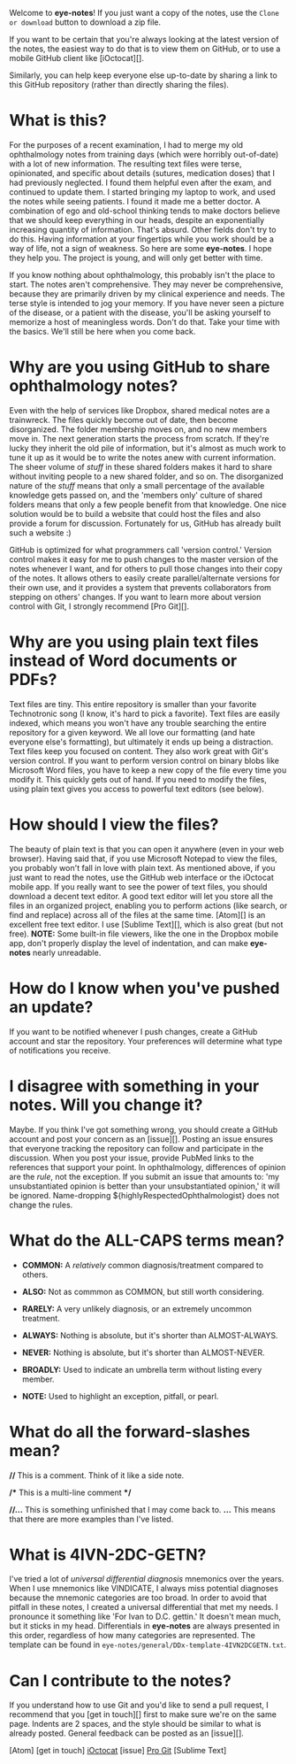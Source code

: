 Welcome to **eye-notes**! If you just want a copy of the notes, use the `Clone or download` button to download a zip file.

If you want to be certain that you're always looking at the latest version of the notes, the easiest way to do that is to view them on GitHub, or to use a mobile GitHub client like [iOctocat][].

Similarly, you can help keep everyone else up-to-date by sharing a link to this GitHub repository (rather than directly sharing the files).

# What is this?

For the purposes of a recent examination, I had to merge my old ophthalmology notes from training days (which were horribly out-of-date) with a lot of new information. The resulting text files were terse, opinionated, and specific about details (sutures, medication doses) that I had previously neglected. I found them helpful even after the exam, and continued to update them. I started bringing my laptop to work, and used the notes while seeing patients. I found it made me a better doctor. A combination of ego and old-school thinking tends to make doctors believe that we should keep everything in our heads, despite an exponentially increasing quantity of information. That's absurd. Other fields don't try to do this. Having information at your fingertips while you work should be a way of life, not a sign of weakness. So here are some **eye-notes**. I hope they help you. The project is young, and will only get better with time.

If you know nothing about ophthalmology, this probably isn't the place to start. The notes aren't comprehensive. They may never be comprehensive, because they are primarily driven by my clinical experience and needs. The terse style is intended to jog your memory. If you have never seen a picture of the disease, or a patient with the disease, you'll be asking yourself to memorize a host of meaningless words. Don't do that. Take your time with the basics. We'll still be here when you come back.

# Why are you using GitHub to share ophthalmology notes?

Even with the help of services like Dropbox, shared medical notes are a trainwreck. The files quickly become out of date, then become disorganized. The folder membership moves on, and no new members move in. The next generation starts the process from scratch. If they're lucky they inherit the old pile of information, but it's almost as much work to tune it up as it would be to write the notes anew with current information. The sheer volume of *stuff* in these shared folders makes it hard to share without inviting people to a new shared folder, and so on. The disorganized nature of the *stuff* means that only a small percentage of the available knowledge gets passed on, and the 'members only' culture of shared folders means that only a few people benefit from that knowledge. One nice solution would be to build a website that could host the files and also provide a forum for discussion. Fortunately for us, GitHub has already built such a website :)

GitHub is optimized for what programmers call 'version control.' Version control makes it easy for me to push changes to the master version of the notes whenever I want, and for others to pull those changes into their copy of the notes. It allows others to easily create parallel/alternate versions for their own use, and it provides a system that prevents collaborators from stepping on others' changes. If you want to learn more about version control with Git, I strongly recommend [Pro Git][].

# Why are you using plain text files instead of Word documents or PDFs?

Text files are tiny. This entire repository is smaller than your favorite Technotronic song (I know, it's hard to pick a favorite). Text files are easily indexed, which means you won't have any trouble searching the entire repository for a given keyword. We all love our formatting (and hate everyone else's formatting), but ultimately it ends up being a distraction. Text files keep you focused on content. They also work great with Git's version control. If you want to perform version control on binary blobs like Microsoft Word files, you have to keep a new copy of the file every time you modify it. This quickly gets out of hand. If you need to modify the files, using plain text gives you access to powerful text editors (see below).

# How should I view the files?

The beauty of plain text is that you can open it anywhere (even in your web browser). Having said that, if you use Microsoft Notepad to view the files, you probably won't fall in love with plain text. As mentioned above, if you just want to read the notes, use the GitHub web interface or the iOctocat mobile app. If you really want to see the power of text files, you should download a decent text editor. A good text editor will let you store all the files in an organized project, enabling you to perform actions (like search, or find and replace) across all of the files at the same time. [Atom][] is an excellent free text editor. I use [Sublime Text][], which is also great (but not free). **NOTE:** Some built-in file viewers, like the one in the Dropbox mobile app, don't properly display the level of indentation, and can make **eye-notes** nearly unreadable.

# How do I know when you've pushed an update?

If you want to be notified whenever I push changes, create a GitHub account and star the repository. Your preferences will determine what type of notifications you receive.

# I disagree with something in your notes. Will you change it?

Maybe. If you think I've got something wrong, you should create a GitHub account and post your concern as an [issue][]. Posting an issue ensures that everyone tracking the repository can follow and participate in the discussion. When you post your issue, provide PubMed links to the references that support your point. In ophthalmology, differences of opinion are the *rule*, not the exception. If you submit an issue that amounts to: 'my unsubstantiated opinion is better than your unsubstantiated opinion,' it will be ignored. Name-dropping ${highlyRespectedOphthalmologist} does not change the rules.

# What do the ALL-CAPS terms mean?

* **COMMON:** A *relatively* common diagnosis/treatment compared to others.
* **ALSO:** Not as commmon as COMMON, but still worth considering.
* **RARELY:** A very unlikely diagnosis, or an extremely uncommon treatment.

* **ALWAYS:** Nothing is absolute, but it's shorter than ALMOST-ALWAYS.
* **NEVER:** Nothing is absolute, but it's shorter than ALMOST-NEVER.

* **BROADLY:** Used to indicate an umbrella term without listing every member.
* **NOTE:** Used to highlight an exception, pitfall, or pearl.

# What do all the forward-slashes mean?

**//** This is a comment. Think of it like a side note.

**/\***
This
is a
multi-line
comment
**\*/**

**//...** This is something unfinished that I may come back to.
**...** This means that there are more examples than I've listed.

# What is 4IVN-2DC-GETN?

I've tried a lot of *universal differential diagnosis* mnemonics over the years. When I use mnemonics like VINDICATE, I always miss potential diagnoses because the mnemonic categories are too broad. In order to avoid that pitfall in these notes, I created a universal differential that met my needs. I pronounce it something like 'For Ivan to D.C. gettin.' It doesn't mean much, but it sticks in my head. Differentials in **eye-notes** are always presented in this order, regardless of how many categories are represented. The template can be found in `eye-notes/general/DDx-template-4IVN2DCGETN.txt`.

# Can I contribute to the notes?

If you understand how to use Git and you'd like to send a pull request, I recommend that you [get in touch][] first to make sure we're on the same page. Indents are 2 spaces, and the style should be similar to what is already posted. General feedback can be posted as an [issue][].

[Atom]
[get in touch]
[iOctocat](//...)
[issue]
[Pro Git](//...)
[Sublime Text]
